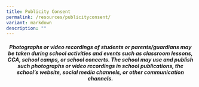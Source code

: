 ```yaml
---
title: Publicity Consent
permalink: /resources/publicityconsent/
variant: markdown
description: ""
---
```

<center><h5><b>Photographs or video recordings of students or parents/guardians may be taken during school activities and events such as classroom lessons, CCA, school camps, or school concerts. The school may use and publish such photographs or video recordings in school publications, the school’s website, social media channels, or other communication channels.</b></h5></center>